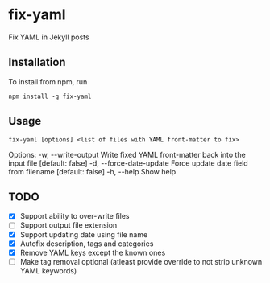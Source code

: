 # fix-yaml

Fix YAML in Jekyll posts

## Installation

To install from npm, run

`npm install -g fix-yaml`

## Usage

`fix-yaml [options] <list of files with YAML front-matter to fix>`

Options:
  -w, --write-output       Write fixed YAML front-matter back into the input file  [default: false]
  -d, --force-date-update  Force update date field from filename                   [default: false]
  -h, --help               Show help
 

## TODO
 - [x] Support ability to over-write files
 - [ ] Support output file extension
 - [x] Support updating date using file name
 - [x] Autofix description, tags and categories
 - [x] Remove YAML keys except the known ones 
 - [ ] Make tag removal optional (atleast provide override to not strip unknown YAML keywords)
